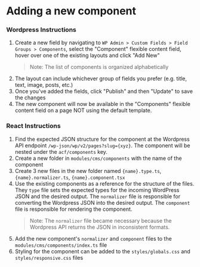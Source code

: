 # Adding a new component

### Wordpress Instructions

1. Create a new field by navigating to `WP Admin > Custom Fields > Field Groups > Components`, select the "Component" flexible content field, hover over one of the existing layouts and click "Add New"
   > Note: The list of components is organized alphabetically
2. The layout can include whichever group of fields you prefer (e.g. title, text, image, posts, etc.)
3. Once you've added the fields, click "Publish" and then "Update" to save the changes
4. The new component will now be available in the "Components" flexible content field on a page NOT using the default template.

### React Instructions

1. Find the expected JSON structure for the component at the Wordpress API endpoint `/wp-json/wp/v2/pages?slug={xyz}`. The component will be nested under the `acf/components` key.
2. Create a new folder in `modules/cms/components` with the name of the component
3. Create 3 new files in the new folder named `{name}.type.ts`, `{name}.normalizer.ts`, `{name}.component.tsx`
4. Use the existing components as a reference for the structure of the files. They `type` file sets the expected types for the incoming WordPress JSON and the desired output. The `normalizer` file is responsible for converting the Wordpress JSON into the desired output. The `component` file is responsible for rendering the component.
   > Note: The `normalizer` file became necessary because the Wordpress API returns the JSON in inconsistent formats.
5. Add the new component's `normalizer` and `component` files to the `modules/cms/components/index.ts` file
6. Styling for the component can be added to the `styles/globals.css` and `styles/responsive.css` files
